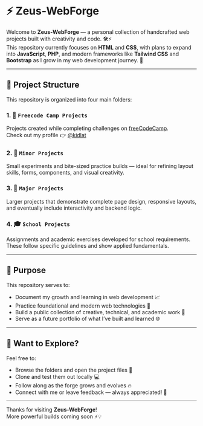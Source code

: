 # ⚡ Zeus-WebForge

Welcome to **Zeus-WebForge** — a personal collection of handcrafted web projects built with creativity and code. 🛠️⚡  
This repository currently focuses on **HTML** and **CSS**, with plans to expand into **JavaScript**, **PHP**, and modern frameworks like **Tailwind CSS** and **Bootstrap** as I grow in my web development journey. 🚀

---

## 📁 Project Structure

This repository is organized into four main folders:

### 1. 📘 `Freecode Camp Projects`
Projects created while completing challenges on [freeCodeCamp](https://www.freecodecamp.org/).  
Check out my profile 👉 [@kidlat](https://www.freecodecamp.org/kidlat)

### 2. 🧪 `Minor Projects`
Small experiments and bite-sized practice builds — ideal for refining layout skills, forms, components, and visual creativity.

### 3. 🚀 `Major Projects`
Larger projects that demonstrate complete page design, responsive layouts, and eventually include interactivity and backend logic.

### 4. 🎓 `School Projects`
Assignments and academic exercises developed for school requirements. These follow specific guidelines and show applied fundamentals.

---

## 🎯 Purpose

This repository serves to:
- Document my growth and learning in web development 📈  
- Practice foundational and modern web technologies 🧠  
- Build a public collection of creative, technical, and academic work 🧰  
- Serve as a future portfolio of what I’ve built and learned 🌐

---

## 👀 Want to Explore?

Feel free to:
- Browse the folders and open the project files 📂  
- Clone and test them out locally 💻  
- Follow along as the forge grows and evolves 🔥  
- Connect with me or leave feedback — always appreciated! 🙌

---

Thanks for visiting **Zeus-WebForge**!  
More powerful builds coming soon ⚡💡
